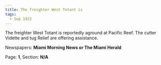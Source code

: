 ```yaml
---  
title: The freighter West Totant is  
tags:  
  - Sep 1922  
---  
```

  
The freighter West Totant is reportedly aground at Pacific Reef. The cutter Vidette and tug Relief are offering assistance.  
  
Newspapers: **Miami Morning News or The Miami Herald**  
  
Page: **1**, Section: **N/A** 
